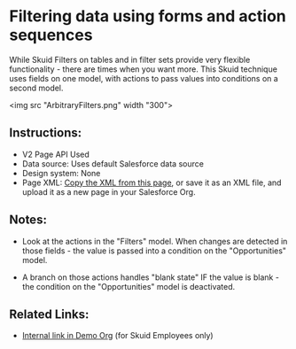 # Filtering data using forms and action sequences

While Skuid Filters on tables and in filter sets provide very flexible functionality - there are times when you want more.  This Skuid technique uses fields on one model,  with actions to pass values into conditions on a second model. 

<img src "ArbitraryFilters.png" width "300">

## Instructions:  
- V2 Page API Used
- Data source: Uses default Salesforce data source
- Design system: None 
- Page XML:  [Copy the XML from this page](Arbitrary_Filters.xml), or save it as an XML file, and upload it as a new page in your Salesforce Org.  

## Notes:
- Look at the actions in the "Filters" model.  When changes are detected in those fields - the value is passed into a condition on the "Opportunities" model. 

- A branch on those actions handles "blank state"  IF the value is blank - the condition on the "Opportunities" model is deactivated. 

## Related Links: 
- [Internal link in Demo Org](https://skuid-demo--skuid.na37.visual.force.com/apex/skuid__ui?page=Arbitrary_Filters) (for Skuid Employees only)

